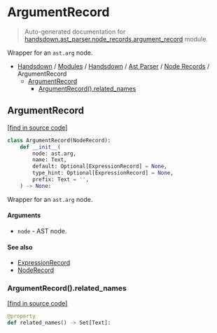 # ArgumentRecord

> Auto-generated documentation for [handsdown.ast_parser.node_records.argument_record](https://github.com/vemel/handsdown/blob/master/handsdown/ast_parser/node_records/argument_record.py) module.

Wrapper for an `ast.arg` node.

- [Handsdown](../../../README.md#-handsdown---python-documentation-generator) / [Modules](../../../MODULES.md#modules) / [Handsdown](../../index.md#handsdown) / [Ast Parser](../index.md#ast-parser) / [Node Records](index.md#node-records) / ArgumentRecord
    - [ArgumentRecord](#argumentrecord)
        - [ArgumentRecord().related_names](#argumentrecordrelated_names)

## ArgumentRecord

[[find in source code]](https://github.com/vemel/handsdown/blob/master/handsdown/ast_parser/node_records/argument_record.py#L15)

```python
class ArgumentRecord(NodeRecord):
    def __init__(
        node: ast.arg,
        name: Text,
        default: Optional[ExpressionRecord] = None,
        type_hint: Optional[ExpressionRecord] = None,
        prefix: Text = '',
    ) -> None:
```

Wrapper for an `ast.arg` node.

#### Arguments

- `node` - AST node.

#### See also

- [ExpressionRecord](expression_record.md#expressionrecord)
- [NodeRecord](node_record.md#noderecord)

### ArgumentRecord().related_names

[[find in source code]](https://github.com/vemel/handsdown/blob/master/handsdown/ast_parser/node_records/argument_record.py#L38)

```python
@property
def related_names() -> Set[Text]:
```
